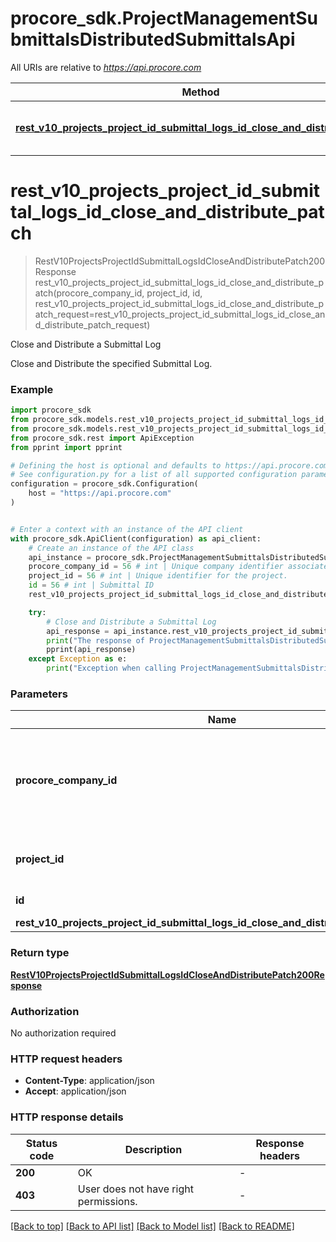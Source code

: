 # procore_sdk.ProjectManagementSubmittalsDistributedSubmittalsApi

All URIs are relative to *https://api.procore.com*

Method | HTTP request | Description
------------- | ------------- | -------------
[**rest_v10_projects_project_id_submittal_logs_id_close_and_distribute_patch**](ProjectManagementSubmittalsDistributedSubmittalsApi.md#rest_v10_projects_project_id_submittal_logs_id_close_and_distribute_patch) | **PATCH** /rest/v1.0/projects/{project_id}/submittal_logs/{id}/close_and_distribute | Close and Distribute a Submittal Log


# **rest_v10_projects_project_id_submittal_logs_id_close_and_distribute_patch**
> RestV10ProjectsProjectIdSubmittalLogsIdCloseAndDistributePatch200Response rest_v10_projects_project_id_submittal_logs_id_close_and_distribute_patch(procore_company_id, project_id, id, rest_v10_projects_project_id_submittal_logs_id_close_and_distribute_patch_request=rest_v10_projects_project_id_submittal_logs_id_close_and_distribute_patch_request)

Close and Distribute a Submittal Log

Close and Distribute the specified Submittal Log.

### Example


```python
import procore_sdk
from procore_sdk.models.rest_v10_projects_project_id_submittal_logs_id_close_and_distribute_patch200_response import RestV10ProjectsProjectIdSubmittalLogsIdCloseAndDistributePatch200Response
from procore_sdk.models.rest_v10_projects_project_id_submittal_logs_id_close_and_distribute_patch_request import RestV10ProjectsProjectIdSubmittalLogsIdCloseAndDistributePatchRequest
from procore_sdk.rest import ApiException
from pprint import pprint

# Defining the host is optional and defaults to https://api.procore.com
# See configuration.py for a list of all supported configuration parameters.
configuration = procore_sdk.Configuration(
    host = "https://api.procore.com"
)


# Enter a context with an instance of the API client
with procore_sdk.ApiClient(configuration) as api_client:
    # Create an instance of the API class
    api_instance = procore_sdk.ProjectManagementSubmittalsDistributedSubmittalsApi(api_client)
    procore_company_id = 56 # int | Unique company identifier associated with the Procore User Account.
    project_id = 56 # int | Unique identifier for the project.
    id = 56 # int | Submittal ID
    rest_v10_projects_project_id_submittal_logs_id_close_and_distribute_patch_request = procore_sdk.RestV10ProjectsProjectIdSubmittalLogsIdCloseAndDistributePatchRequest() # RestV10ProjectsProjectIdSubmittalLogsIdCloseAndDistributePatchRequest |  (optional)

    try:
        # Close and Distribute a Submittal Log
        api_response = api_instance.rest_v10_projects_project_id_submittal_logs_id_close_and_distribute_patch(procore_company_id, project_id, id, rest_v10_projects_project_id_submittal_logs_id_close_and_distribute_patch_request=rest_v10_projects_project_id_submittal_logs_id_close_and_distribute_patch_request)
        print("The response of ProjectManagementSubmittalsDistributedSubmittalsApi->rest_v10_projects_project_id_submittal_logs_id_close_and_distribute_patch:\n")
        pprint(api_response)
    except Exception as e:
        print("Exception when calling ProjectManagementSubmittalsDistributedSubmittalsApi->rest_v10_projects_project_id_submittal_logs_id_close_and_distribute_patch: %s\n" % e)
```



### Parameters


Name | Type | Description  | Notes
------------- | ------------- | ------------- | -------------
 **procore_company_id** | **int**| Unique company identifier associated with the Procore User Account. | 
 **project_id** | **int**| Unique identifier for the project. | 
 **id** | **int**| Submittal ID | 
 **rest_v10_projects_project_id_submittal_logs_id_close_and_distribute_patch_request** | [**RestV10ProjectsProjectIdSubmittalLogsIdCloseAndDistributePatchRequest**](RestV10ProjectsProjectIdSubmittalLogsIdCloseAndDistributePatchRequest.md)|  | [optional] 

### Return type

[**RestV10ProjectsProjectIdSubmittalLogsIdCloseAndDistributePatch200Response**](RestV10ProjectsProjectIdSubmittalLogsIdCloseAndDistributePatch200Response.md)

### Authorization

No authorization required

### HTTP request headers

 - **Content-Type**: application/json
 - **Accept**: application/json

### HTTP response details

| Status code | Description | Response headers |
|-------------|-------------|------------------|
**200** | OK |  -  |
**403** | User does not have right permissions. |  -  |

[[Back to top]](#) [[Back to API list]](../README.md#documentation-for-api-endpoints) [[Back to Model list]](../README.md#documentation-for-models) [[Back to README]](../README.md)

